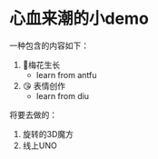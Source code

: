 # 心血来潮的小demo

一种包含的内容如下：

1. 🌿梅花生长
   - learn from antfu
2. :kissing_heart: 表情创作
   - learn from diu

将要去做的：

1. 旋转的3D魔方
2. 线上UNO
